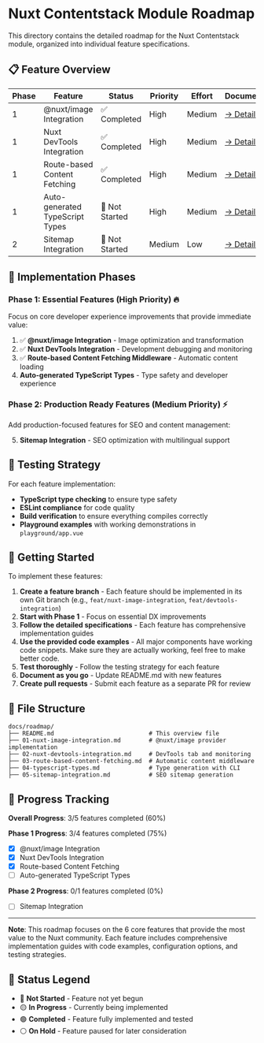 # Nuxt Contentstack Module Roadmap

This directory contains the detailed roadmap for the Nuxt Contentstack module, organized into individual feature specifications.

## 📋 Feature Overview

| Phase | Feature                         | Status         | Priority | Effort | Documentation                                     |
| ----- | ------------------------------- | -------------- | -------- | ------ | ------------------------------------------------- |
| 1     | @nuxt/image Integration         | ✅ Completed   | High     | Medium | [→ Details](./01-nuxt-image-integration.md)       |
| 1     | Nuxt DevTools Integration       | ✅ Completed   | High     | Medium | [→ Details](./02-nuxt-devtools-integration.md)    |
| 1     | Route-based Content Fetching    | ✅ Completed   | High     | Medium | [→ Details](./03-route-based-content-fetching.md) |
| 1     | Auto-generated TypeScript Types | 🔴 Not Started | High     | Medium | [→ Details](./04-typescript-types.md)             |
| 2     | Sitemap Integration             | 🔴 Not Started | Medium   | Low    | [→ Details](./05-sitemap-integration.md)          |

## 🚀 Implementation Phases

### **Phase 1: Essential Features (High Priority)** 🔥

Focus on core developer experience improvements that provide immediate value:

1. ✅ **@nuxt/image Integration** - Image optimization and transformation
2. ✅ **Nuxt DevTools Integration** - Development debugging and monitoring
3. ✅ **Route-based Content Fetching Middleware** - Automatic content loading
4. **Auto-generated TypeScript Types** - Type safety and developer experience

### **Phase 2: Production Ready Features (Medium Priority)** ⚡

Add production-focused features for SEO and content management:

5. **Sitemap Integration** - SEO optimization with multilingual support

## 🧪 Testing Strategy

For each feature implementation:

- **TypeScript type checking** to ensure type safety
- **ESLint compliance** for code quality
- **Build verification** to ensure everything compiles correctly
- **Playground examples** with working demonstrations in `playground/app.vue`

## 🚀 Getting Started

To implement these features:

1. **Create a feature branch** - Each feature should be implemented in its own Git branch (e.g., `feat/nuxt-image-integration`, `feat/devtools-integration`)
2. **Start with Phase 1** - Focus on essential DX improvements
3. **Follow the detailed specifications** - Each feature has comprehensive implementation guides
4. **Use the provided code examples** - All major components have working code snippets. Make sure they are actually working, feel free to make better code.
5. **Test thoroughly** - Follow the testing strategy for each feature
6. **Document as you go** - Update README.md with new features
7. **Create pull requests** - Submit each feature as a separate PR for review

## 📁 File Structure

```
docs/roadmap/
├── README.md                           # This overview file
├── 01-nuxt-image-integration.md        # @nuxt/image provider implementation
├── 02-nuxt-devtools-integration.md     # DevTools tab and monitoring
├── 03-route-based-content-fetching.md  # Automatic content middleware
├── 04-typescript-types.md              # Type generation with CLI
├── 05-sitemap-integration.md           # SEO sitemap generation
```

## 🎯 Progress Tracking

**Overall Progress**: 3/5 features completed (60%)

**Phase 1 Progress**: 3/4 features completed (75%)

- [x] @nuxt/image Integration
- [x] Nuxt DevTools Integration
- [x] Route-based Content Fetching
- [ ] Auto-generated TypeScript Types

**Phase 2 Progress**: 0/1 features completed (0%)

- [ ] Sitemap Integration

---

**Note**: This roadmap focuses on the 6 core features that provide the most value to the Nuxt community. Each feature includes comprehensive implementation guides with code examples, configuration options, and testing strategies.

## 🔄 Status Legend

- 🔴 **Not Started** - Feature not yet begun
- 🟡 **In Progress** - Currently being implemented
- 🟢 **Completed** - Feature fully implemented and tested
- ⚪ **On Hold** - Feature paused for later consideration
